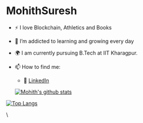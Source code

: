 # MohithSuresh
- :zap: I love Blockchain, Athletics and Books
- 🌱 I’m addicted to learning and growing every day
- :earth_africa: I am currently pursuing B.Tech at IIT Kharagpur.
- 📫 How to find me: 
  - :office: [LinkedIn](https://www.linkedin.com/in/mohith-suresh-9b0ab0202/)
  
  [![Mohith's github stats](https://github-readme-stats.vercel.app/api?username=MohithSuresh&count_private=true&show_icons=true&theme=radical&hide_rank=false)](https://github.com/MohithSuresh/github-readme-stats)

[![Top Langs](https://github-readme-stats.vercel.app/api/top-langs/?username=MohithSuresh)](https://github.com/MohithSuresh/github-readme-stats)

\
